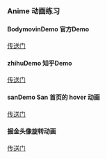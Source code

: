 ### Anime 动画练习

#### BodymovinDemo 官方Demo
[传送门](https://github.com/airbnb/lottie-web)

#### zhihuDemo 知乎Demo

[传送门](https://zhuanlan.zhihu.com/p/34815524)

#### sanDemo  San 首页的 hover 动画

[传送门](https://baidu.github.io/san/)

#### 掘金头像旋转动画

[传送门](https://github.com/xiaotiandada/Case)